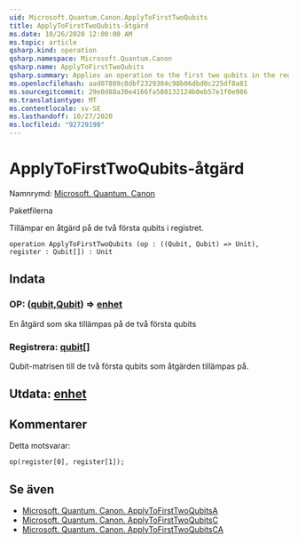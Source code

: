 ```yaml
---
uid: Microsoft.Quantum.Canon.ApplyToFirstTwoQubits
title: ApplyToFirstTwoQubits-åtgärd
ms.date: 10/26/2020 12:00:00 AM
ms.topic: article
qsharp.kind: operation
qsharp.namespace: Microsoft.Quantum.Canon
qsharp.name: ApplyToFirstTwoQubits
qsharp.summary: Applies an operation to the first two qubits in the register.
ms.openlocfilehash: aad07889c0dbf2329304c98b06dbd0c225df8a81
ms.sourcegitcommit: 29e0d88a30e4166fa580132124b0eb57e1f0e986
ms.translationtype: MT
ms.contentlocale: sv-SE
ms.lasthandoff: 10/27/2020
ms.locfileid: "92729190"
---
```

# <a name="applytofirsttwoqubits-operation"></a>ApplyToFirstTwoQubits-åtgärd

Namnrymd: [Microsoft. Quantum. Canon](xref:Microsoft.Quantum.Canon)

Paketfilerna [](https://nuget.org/packages/)


Tillämpar en åtgärd på de två första qubits i registret.

```qsharp
operation ApplyToFirstTwoQubits (op : ((Qubit, Qubit) => Unit), register : Qubit[]) : Unit
```


## <a name="input"></a>Indata

### <a name="op--qubitqubit--unit"></a>OP: ([qubit](xref:microsoft.quantum.lang-ref.qubit),[Qubit](xref:microsoft.quantum.lang-ref.qubit)) => [enhet](xref:microsoft.quantum.lang-ref.unit) 

En åtgärd som ska tillämpas på de två första qubits


### <a name="register--qubit"></a>Registrera: [qubit](xref:microsoft.quantum.lang-ref.qubit)[]

Qubit-matrisen till de två första qubits som åtgärden tillämpas på.



## <a name="output--unit"></a>Utdata: [enhet](xref:microsoft.quantum.lang-ref.unit)



## <a name="remarks"></a>Kommentarer

Detta motsvarar:

```qsharp
op(register[0], register[1]);
```

## <a name="see-also"></a>Se även

- [Microsoft. Quantum. Canon. ApplyToFirstTwoQubitsA](xref:Microsoft.Quantum.Canon.ApplyToFirstTwoQubitsA)
- [Microsoft. Quantum. Canon. ApplyToFirstTwoQubitsC](xref:Microsoft.Quantum.Canon.ApplyToFirstTwoQubitsC)
- [Microsoft. Quantum. Canon. ApplyToFirstTwoQubitsCA](xref:Microsoft.Quantum.Canon.ApplyToFirstTwoQubitsCA)